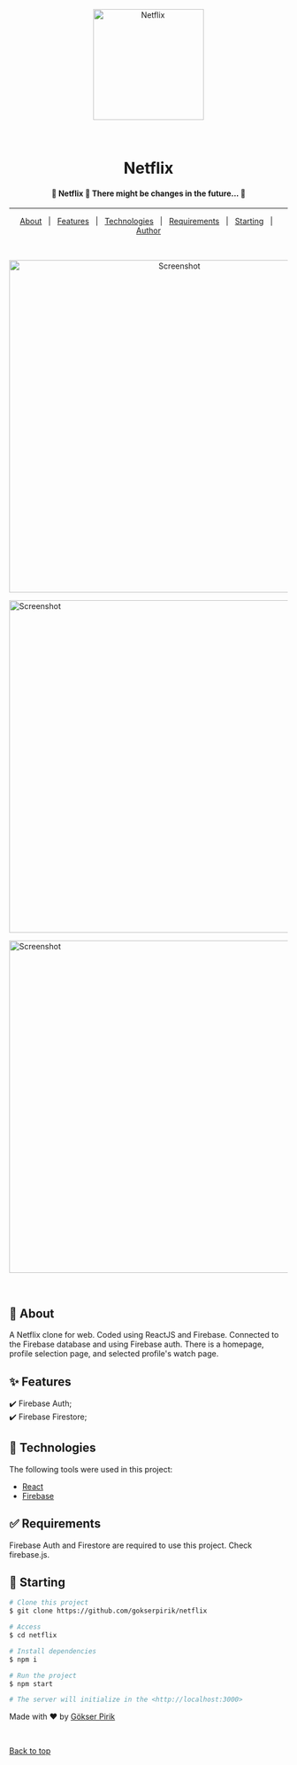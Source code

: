 <div align="center" id="top"> 
  <img src="./.github/app.gif"  width=200 height=200 alt="Netflix" />

  &#xa0;

</div>

<h1 align="center">Netflix</h1>


<!-- Status -->

 <h4 align="center"> 
	🚧  Netflix 🚀 There might be changes in the future...  🚧
</h4> 

<hr> 

<p align="center">
  <a href="#dart-about">About</a> &#xa0; | &#xa0; 
  <a href="#sparkles-features">Features</a> &#xa0; | &#xa0;
  <a href="#rocket-technologies">Technologies</a> &#xa0; | &#xa0;
  <a href="#white_check_mark-requirements">Requirements</a> &#xa0; | &#xa0;
  <a href="#checkered_flag-starting">Starting</a> &#xa0; | &#xa0;
  <a href="https://github.com/gokserpirik" target="_blank">Author</a>
</p>

<br>
<p align="center">
  <img 
  alt="Screenshot" 
  src="" 
  width=600>

  <img 
  alt="Screenshot" 
  src=""
  width=600>

  <img 
  alt="Screenshot" 
  src="" 
  width=600 >

</p>

<br>

## :dart: About ##

A Netflix clone for web. Coded using ReactJS and Firebase. Connected to the Firebase database and using Firebase auth. There is a homepage, profile selection page, and selected profile's watch page.

## :sparkles: Features ##

:heavy_check_mark: Firebase Auth;\
:heavy_check_mark: Firebase Firestore;

## :rocket: Technologies ##

The following tools were used in this project:

- [React](https://pt-br.reactjs.org/)
- [Firebase](https://firebase.google.com/)

## :white_check_mark: Requirements ##

Firebase Auth and Firestore are required to use this project. Check firebase.js.

## :checkered_flag: Starting ##

```bash
# Clone this project
$ git clone https://github.com/gokserpirik/netflix

# Access
$ cd netflix

# Install dependencies
$ npm i

# Run the project
$ npm start

# The server will initialize in the <http://localhost:3000>
```


Made with :heart: by <a href="https://github.com/gokserpirik" target="_blank">Gökser Pirik</a>

&#xa0;

<a href="#top">Back to top</a>

